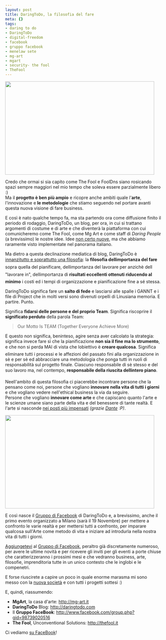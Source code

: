 ```yaml
--- 
layout: post
title: DaringToDo, la filosofia del fare
meta: {}
tags: 
- daring to do
- DaringToDo
- digital-freedom
- facebook
- gruppo facebook
- menelaw sete
- mg-art
- mgart
- security- the fool
- TheFool
---
```

<a href="http://daringtodo.com"><img src="http://www.lastknight.com/download//2008/11/daring_001-481x300.jpg" alt="" title="daring_001" width="481" height="300" class="aligncenter size-medium wp-image-1164" /></a>
  
Credo che ormai si sia capito come The Fool e FoolDns siano rosicando spazi sempre maggiori nel mio tempo che soleva essere parzialmente libero :)  
Ma il **progetto è ben più ampio** e ricopre anche ambiti quale l'**arte**, l'innovazione e **le metodologie** che stiamo seguendo nel portare avanti questa nuova visione di fare business.  
  
E così è nato qualche tempo fa, ma sta partendo ora come diffusione finito il periodo di rodaggio, DaringToDo, un blog, per ora, in cui si trattano argomenti di costume e di arte e che diventerà la piattaforma con cui comunicheremo come The Fool, come Mg Art e come staff di *Daring People* (a brevissimo) le nostre idee. Idee [non certo nuove](https://gettingreal.37signals.com/), ma che abbiamo raramente visto implementate nel panorama italiano.  
  
Ma dietro a questa declinazione mediatica di blog, DaringToDo è [innanzitutto e soprattutto una filosofia][2]: la **filosofia dellimportanza del fare** sopra quella del pianificare, dellimportanza del lavorare per anzichè dell "lavorare in", dellimportanza di **risultati eccellenti ottenuti riducendo al minimo** i costi ed i tempi di organizzazione e pianificazione fine a sé stessa.  
  
DaringToDo significa fare un **salto di fede** e lasciarsi alle spalle i GANNT e i file di Project che in molti versi sono divenuti orpelli di Linusiana memoria. E partire. Punto.  
  
Significa **fidarsi delle persone e del proprio Team**. Significa riscoprire il **significato perduto** della parola Team:  
  
> Our Motto Is TEAM (Together Everyone Achieve More)  
  
E questo non significa, beninteso, agire senza aver calcolato la strategia: significa invece fare sì che la pianificazione **non sia il fine ma lo strumento**, e che non si perda MAI di vista che lobiettivo è **creare qualcosa**. Significa eliminare tutti i processi e le affezioni del passato fini alla organizzazione in sè e per sè ed abbracciare una metodologia che ponga tutti in ruoli di responsabilità sul progetto finale. Ciascuno responsabile di sè stesso e del suo lavoro ma, nel contempo, **responsabile della riuscita dellintero piano**.  
  
Neell'ambito di questa filosofia ci piacerebbe incontrare persone che la pensano come noi, persone che vogliano **innovare nella vita di tutti i giorni** e che vogliano vedere nell'ethical business la via da seguire.  
Persone che vogliano **innovare come arte** e che capiscano quanto l'arte e le scienze umane siano parte della vita e del benessere di tante realtà. E l'arte si nasconde [nei posti più impensati](http://www.flickr.com/photos/alighieridante/2008894510/) *(grazie [Dante](http://alighieri.org) :P)*.  
  
<a href="http://www.facebook.com/group.php?gid=98739020516"><img src="http://www.lastknight.com/download//2008/11/daring_002-481x300.jpg" alt="" title="daring_002" width="481" height="300" class="aligncenter size-medium wp-image-1165" /></a>
  
E così nasce il [Gruppo di Facebook][1] di DaringToDo e, a brevissimo, anche il primo evento organizzato a Milano (sarà il 19 Novembre) per mettere a confronto le varie realtà e per mettersi tutti a confronto, per imparare qualcosa sull'Arte come metodo di vita e iniziare ad introdurla nella nostra vita di tutti i giorni.  
  
[Aggiungetevi][1] al [Gruppo di Facebook][1], peraltro già discretamente numeroso, per avere le ultime novità e per ricevere gli inviti per gli eventi a porte chiuse che caratterizzeranno i prossimi mesi e che vedranno business, arte, filosofie, imprenditoria tutte in un unico contesto che le inglobi e le compenetri.    
  
E forse riuscirete a capire un poco in quale enorme marasma mi sono messo con la [nuova società][2] e con tutti i progetti sottesi :)  
    
E, quindi, riassumendo:  
  
 * **MgArt**, la casa d'arte: <http://mg-art.it>  
 * **DaringToDo** Blog: <http://daringtodo.com>  
 * Il **Gruppo FaceBook**: <http://www.facebook.com/group.php?gid=98739020516>  
 * **The Fool**, Unconventional Solutions: <http://thefool.it>  
  
Ci vediamo [su FaceBook][1]!   
  
  
  
  
[1]: http://www.facebook.com/group.php?gid=98739020516  
[2]: http://thefool.it   
